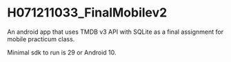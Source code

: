 # H071211033_FinalMobilev2
An android app that uses TMDB v3 API with SQLite as a final assignment for mobile practicum class.

Minimal sdk to run is 29 or Android 10.
